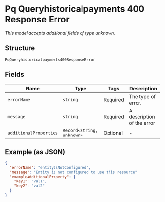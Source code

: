 
# Pq Queryhistoricalpayments 400 Response Error

*This model accepts additional fields of type unknown.*

## Structure

`PqQueryhistoricalpayments400ResponseError`

## Fields

| Name | Type | Tags | Description |
|  --- | --- | --- | --- |
| `errorName` | `string` | Required | The type of error. |
| `message` | `string` | Required | A description of the error |
| `additionalProperties` | `Record<string, unknown>` | Optional | - |

## Example (as JSON)

```json
{
  "errorName": "entityIsNotConfigured",
  "message": "Entity is not configured to use this resource",
  "exampleAdditionalProperty": {
    "key1": "val1",
    "key2": "val2"
  }
}
```

